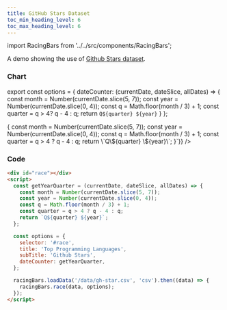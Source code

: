 ```yaml
---
title: GitHub Stars Dataset
toc_min_heading_level: 6
toc_max_heading_level: 6
---
```


import RacingBars from '../../src/components/RacingBars';

A demo showing the use of [Github Stars dataset](/docs/sample-datasets#github-stars).

<!--truncate-->

### Chart

export const options = {
dateCounter: (currentDate, dateSlice, allDates) => {
const month = Number(currentDate.slice(5, 7));
const year = Number(currentDate.slice(0, 4));
const q = Math.floor(month / 3) + 1;
const quarter = q > 4? q - 4 : q;
return `Q${quarter} ${year}`
}
};

<div className="gallery">
  <RacingBars
    dataUrl="/data/gh-star.csv"
    dataType="csv"
    title="Top Programming Languages"
    subTitle="Github Stars"
    dateCounter={options.dateCounter}
    dynamicProps={{dateCounter: `(currentDate, dateSlice, allDates) => {
    const month = Number(currentDate.slice(5, 7));
    const year = Number(currentDate.slice(0, 4));
    const q = Math.floor(month / 3) + 1;
    const quarter = q > 4 ? q - 4 : q;
    return \`Q\${quarter} \${year}\`;
  }`}}
  />
</div>

### Code

```html
<div id="race"></div>
<script>
  const getYearQuarter = (currentDate, dateSlice, allDates) => {
    const month = Number(currentDate.slice(5, 7));
    const year = Number(currentDate.slice(0, 4));
    const q = Math.floor(month / 3) + 1;
    const quarter = q > 4 ? q - 4 : q;
    return `Q${quarter} ${year}`;
  };

  const options = {
    selector: '#race',
    title: 'Top Programming Languages',
    subTitle: 'Github Stars',
    dateCounter: getYearQuarter,
  };

  racingBars.loadData('/data/gh-star.csv', 'csv').then((data) => {
    racingBars.race(data, options);
  });
</script>
```
